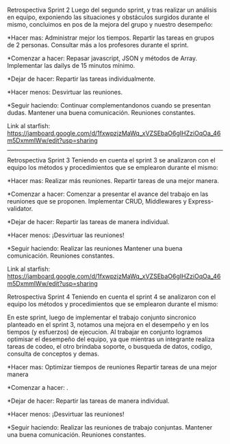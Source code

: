 Retrospectiva Sprint 2
Luego del segundo sprint, y tras realizar un análisis en equipo, exponiendo  las situaciones y obstáculos surgidos durante el mismo, concluimos en pos de la mejora del grupo y nuestro desempeño:

*Hacer mas:
  Administrar mejor los tiempos.
  Repartir las tareas en grupos de 2 personas.
  Consultar más a los profesores durante el sprint.

*Comenzar a hacer:
  Repasar javascript, JSON y métodos de Array.
  Implementar las dailys de 15 minutos mínimo.

*Dejar de hacer:
  Repartir las tareas individualmente.

*Hacer menos:
  Desvirtuar las reuniones.

*Seguir haciendo:
  Continuar complementandonos cuando se presentan dudas.
  Mantener una buena comunicación.
  Reuniones constantes.

Link al starfish: https://jamboard.google.com/d/1fxwpzjzMaWq_xVZSEbaO6gIHZziOqOa_46m5DxmmIWw/edit?usp=sharing

--------------------------------------------------------------------------------------------------------------------------------------------------

Retrospectiva Sprint 3
Teniendo en cuenta el sprint 3 se analizaron con el equipo los métodos y procedimientos que se emplearon durante el mismo:

*Hacer mas:
  Realizar más reuniones.
  Repartir tareas de una mejor manera.

*Comenzar a hacer:
  Comenzar a presentar el avance del trabajo en las reuniones que se proponen.
  Implementar CRUD, Middlewares y Express-validator.

*Dejar de hacer:
  Repartir las tareas de manera individual.

*Hacer menos:
  ¡Desvirtuar las reuniones!

*Seguir haciendo:
  Realizar las reuniones 
  Mantener una buena comunicación.
  Reuniones constantes.

Link al starfish: https://jamboard.google.com/d/1fxwpzjzMaWq_xVZSEbaO6gIHZziOqOa_46m5DxmmIWw/edit?usp=sharing


Retrospectiva Sprint 4
Teniendo en cuenta el sprint 4 se analizaron con el equipo los métodos y procedimientos que se emplearon durante el mismo:

En este sprint, luego de implementar el trabajo conjunto sincronico planteado en el sprint 3, notamos una mejora en el desempeño y en los tiempos (y esfuerzos) de ejecucion. Al trabajar en conjunto logramos optimisar el desempeño del equipo, ya que mientras un integrante realiza tareas de codeo, el otro brindaba soporte, o busqueda de datos, codigo, consulta de conceptos y demas.


*Hacer mas:
  Optimizar tiempos de reuniones
  Repartir tareas de una mejor manera

*Comenzar a hacer:
  .
  

*Dejar de hacer:
  Repartir las tareas de manera individual.

*Hacer menos:
  ¡Desvirtuar las reuniones!

*Seguir haciendo:
  Realizar las reuniones de trabajo conjuntas.
  Mantener una buena comunicación.
  Reuniones constantes.
